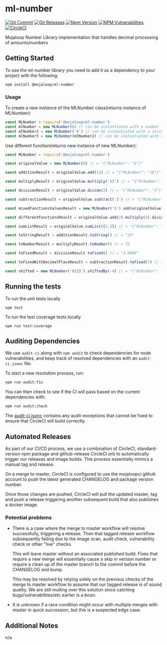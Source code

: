 # ml-number

[![Git Commit](https://img.shields.io/github/last-commit/mojaloop/ml-number.svg?style=flat)](https://github.com/mojaloop/ml-number/commits/master)
[![Git Releases](https://img.shields.io/github/release/mojaloop/ml-number.svg?style=flat)](https://github.com/mojaloop/ml-number/releases)
[![Npm Version](https://img.shields.io/npm/v/@mojaloop/ml-number.svg?style=flat)](https://www.npmjs.com/package/@mojaloop/ml-number)
[![NPM Vulnerabilities](https://img.shields.io/snyk/vulnerabilities/npm/@mojaloop/ml-number.svg?style=flat)](https://www.npmjs.com/package/@mojaloop/ml-number)
[![CircleCI](https://circleci.com/gh/mojaloop/ml-number.svg?style=svg)](https://circleci.com/gh/mojaloop/ml-number)

Mojaloop Number Library implementation that handles decimal processing of amounts/numbers

## Getting Started

To use the ml-number library you need to add it as a dependency to your project with the following:

```$xslt
npm install @mojaloop/ml-number
```

### Usage

To create a new instance of the MLNumber class(returns instance of MLNumber):

```javascript 1.8
const MLNumber = require('@mojaloop/ml-number')
const mlNumber = new MLNumber(6) // can be instantiated with a number
const mlNumber2 = new MLNumber('6') // can be instantiated with a string
const mlNumber3 = new MLNumber(mlNumber2) // can be instantiated with a MLNumber
```

Use different function(returns new instance of new MLNumber):

```javascript 1.8
const MLNumber = require('@mojaloop/ml-number')

const originalValue = new MLNumber(6) // = "{"MLNumber": "6"}"

const additionResult = originalValue.add(12) // = "{"MLNumber": "18"}"

const multiplyResult = originalValue.multiply('12') // = "{"MLNumber": "72"}"

const divisionResult = originalValue.divide(2) // = "{"MLNumber": "3"}"

const subtractionResult = originalValue.subtract('2') // = "{"MLNumber": "4"}"

const mixedFunctionsValuesResult = new MLNumber('2').add(originalValue).sumList([additionResult, 5]) // = "{"MLNumber": "31"}"

const differentFunctionsResult = originalValue.add(2).multiply(3).divide(2).subtract(2) // = "{"MLNumber": "10"}"

const sumListResult = originalValue.sumList([2,3]) // = "{"MLNumber": "11"}"

const toStringResult = additionResult.toString() // = "18"

const toNumberResult = multiplyResult.toNumber() // = 72

const toFixedResult = divisionResult.toFixed() // = "3.0000"

const toFixedWithDecimalPlaceResult = subtractionResult.toFixed(7) // = "4.0000000"

const shifted = new MLNumber('0123').shiftedBy(-4) // = "{"MLNumber": "0.0123"}"
```

## Running the tests

To run the unit tests locally

```$xslt
npm test
```

To run the test coverage tests locally

```$xslt
npm run test:coverage
```


## Auditing Dependencies

We use `audit-ci` along with `npm audit` to check dependencies for node vulnerabilities, and keep track of resolved dependencies with an `audit-ci.jsonc` file.

To start a new resolution process, run:

```bash
npm run audit:fix
```

You can then check to see if the CI will pass based on the current dependencies with:

```bash
npm run audit:check
```

The [audit-ci.jsonc](./audit-ci.jsonc) contains any audit-exceptions that cannot be fixed to ensure that CircleCI will build correctly.

## Automated Releases

As part of our CI/CD process, we use a combination of CircleCI, standard-version
npm package and github-release CircleCI orb to automatically trigger our releases
and image builds. This process essentially mimics a manual tag and release.

On a merge to master, CircleCI is configured to use the mojaloopci github account
to push the latest generated CHANGELOG and package version number.

Once those changes are pushed, CircleCI will pull the updated master, tag and
push a release triggering another subsequent build that also publishes a docker image.

### Potential problems

* There is a case where the merge to master workflow will resolve successfully, triggering
    a release. Then that tagged release workflow subsequently failing due to the image scan,
    audit check, vulnerability check or other "live" checks.

    This will leave master without an associated published build. Fixes that require
    a new merge will essentially cause a skip in version number or require a clean up
    of the master branch to the commit before the CHANGELOG and bump.

    This may be resolved by relying solely on the previous checks of the
    merge to master workflow to assume that our tagged release is of sound quality.
    We are still mulling over this solution since catching bugs/vulnerabilities/etc earlier
    is a boon.

* It is unknown if a race condition might occur with multiple merges with master in
    quick succession, but this is a suspected edge case.

## Additional Notes

n/a
